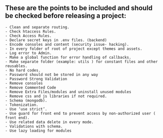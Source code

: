  These are the points to be included and should be checked before releasing a project:
---------------------------------------------------------------------------------------

    - Clean and separate routing.
    - Check htaccess Rules.
    - Check Access Rules.
    - Declare secret keys in .env files. (backend)
    - Encode consoles and content (security issue- hacking).
    - In every folder of root of project except themes and assets.
    - Log error to Admin.
    - Make a global function for error handling of callbacks.
    - Make separate folder (example: utils ) for constant files and other reusables.
    - No hard codes.
    - Password should not be stored in any way
    - Password Strong Validation
    - Remove consoles
    - Remove Commented Code
    - Remove Extra Files/modules and uninstall unused modules
    - Remove css and js libraries if not required.
    - Schema (mongodb).
    - Tokenization.
    - Use ‘use strict’.
    - Use guard for front end to prevent access by non-authorized user ( front end).
    - Use related data delete in every mode.
    - Validations with schema.
    - Use lazy loading for modules